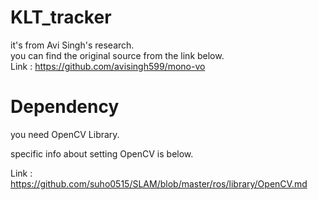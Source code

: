 # KLT_tracker
it's from Avi Singh's research.  
you can find the original source from the link below.  
Link : https://github.com/avisingh599/mono-vo  

# Dependency
you need OpenCV Library.

specific info about setting OpenCV is below.

Link : https://github.com/suho0515/SLAM/blob/master/ros/library/OpenCV.md
